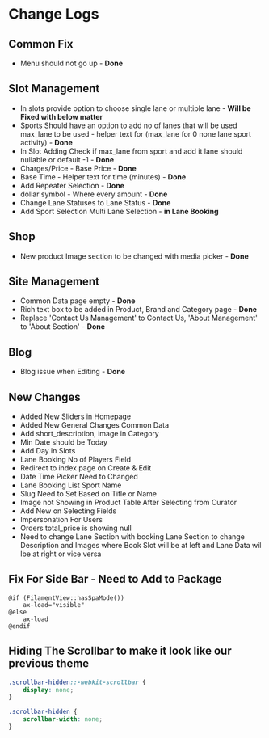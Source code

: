 # Change Logs

## Common Fix

- Menu should not go up - **Done**

## Slot Management

- In slots provide option to choose single lane or multiple lane - **Will be Fixed with below matter**
- Sports Should have an option to add no of lanes that will be used max_lane to be used - helper text for (max_lane for 0 none lane sport activity) - **Done**
- In Slot Adding Check if max_lane from sport and add it lane should nullable or default -1 - **Done**
- Charges/Price - Base Price - **Done**
- Base Time - Helper text for time (minutes) - **Done**
- Add Repeater Selection - **Done**
- dollar symbol - Where every amount - **Done**
- Change Lane Statuses to Lane Status - **Done**
- Add Sport Selection Multi Lane Selection - **in Lane Booking**

## Shop

- New product Image section to be changed with media picker - **Done**

## Site Management

- Common Data page empty - **Done**
- Rich text box to be added in Product, Brand and Category page - **Done**
- Replace 'Contact Us Management' to Contact Us, 'About Management' to 'About Section' - **Done**

## Blog

- Blog issue when Editing - **Done**

## New Changes

- Added New Sliders in Homepage
- Added New General Changes Common Data
- Add short_description, image in Category
- Min Date should be Today
- Add Day in Slots
- Lane Booking No of Players Field
- Redirect to index page on Create & Edit
- Date Time Picker Need to Changed
- Lane Booking List Sport Name
- Slug Need to Set Based on Title or Name
- Image not Showing in Product Table After Selecting from Curator
- Add New on Selecting Fields
- Impersonation For Users
- Orders total_price is showing null
- Need to change Lane Section with booking Lane Section to change Description and Images where Book Slot will be at left and Lane Data wil lbe at right or vice versa

## Fix For Side Bar - Need to Add to Package

```blade
@if (FilamentView::hasSpaMode())
    ax-load="visible"
@else
    ax-load
@endif
```

## Hiding The Scrollbar to make it look like our previous theme

```css
.scrollbar-hidden::-webkit-scrollbar {
    display: none;
}

.scrollbar-hidden {
    scrollbar-width: none;
}
```
